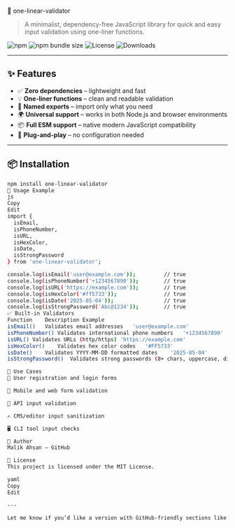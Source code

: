  📏 one-linear-validator

> A minimalist, dependency-free JavaScript library for quick and easy input validation using one-liner functions.

![npm](https://img.shields.io/npm/v/one-linear-validator?style=flat-square)
![npm bundle size](https://img.shields.io/bundlephobia/min/one-linear-validator?style=flat-square)
![License](https://img.shields.io/npm/l/one-linear-validator?style=flat-square)
![Downloads](https://img.shields.io/npm/dt/one-linear-validator?style=flat-square)

---

## ✨ Features

- ✅ **Zero dependencies** – lightweight and fast
- 💡 **One-liner functions** – clean and readable validation
- 🔗 **Named exports** – import only what you need
- 🌍 **Universal support** – works in both Node.js and browser environments
- 📦 **Full ESM support** – native modern JavaScript compatibility
- 🧩 **Plug-and-play** – no configuration needed

---

## 📦 Installation

```bash
npm install one-linear-validator
🚀 Usage Example
js
Copy
Edit
import {
  isEmail,
  isPhoneNumber,
  isURL,
  isHexColor,
  isDate,
  isStrongPassword
} from 'one-linear-validator';

console.log(isEmail('user@example.com'));         // true
console.log(isPhoneNumber('+1234567890'));        // true
console.log(isURL('https://example.com'));        // true
console.log(isHexColor('#ff5733'));               // true
console.log(isDate('2025-05-04'));                // true
console.log(isStrongPassword('Abc@1234'));        // true
✅ Built-in Validators
Function	Description	Example
isEmail()	Validates email addresses	'user@example.com'
isPhoneNumber()	Validates international phone numbers	'+1234567890'
isURL()	Validates URLs (http/https)	'https://example.com'
isHexColor()	Validates hex color codes	'#FF5733'
isDate()	Validates YYYY-MM-DD formatted dates	'2025-05-04'
isStrongPassword()	Validates strong passwords (8+ chars, uppercase, digit, special char)	'Abc@1234'

💼 Use Cases
🔐 User registration and login forms

📱 Mobile and web form validation

🧾 API input validation

✍️ CMS/editor input sanitization

🖥️ CLI tool input checks

🧠 Author
Malik Ahsan – GitHub

📄 License
This project is licensed under the MIT License.

yaml
Copy
Edit

---

Let me know if you’d like a version with GitHub-friendly sections like `Contributing`, `Changelog`, or `A